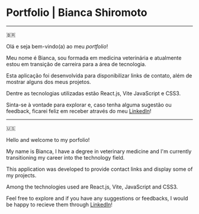 <h1>Portfolio | Bianca Shiromoto</h1>

<hr>

🇧🇷
<p> Olá e seja bem-vindo(a) ao meu <i>portfolio</i>!</p>
<p>Meu nome é Bianca, sou formada em medicina veterinária e atualmente estou em transição de carreira para a área de tecnologia.</p>
<p>Esta aplicação foi desenvolvida para disponibilizar links de contato, além de mostrar alguns dos meus projetos.</p>
<p>Dentre as tecnologias utilizadas estão React.js, Vite JavaScript e CSS3.</p>
<p>Sinta-se à vontade para explorar e, caso tenha alguma sugestão ou feedback, ficarei feliz em receber através do meu <a href="https://www.linkedin.com/in/bshiromoto/" target="_blank">LinkedIn</a>!</p>

<hr>

🇺🇸
<p>Hello and welcome to my porfolio!</p>
<p>My name is Bianca, I have a degree in veterinary medicine and I'm currently transitioning my career into the technology field.</p>
<p>This application was developed to provide contact links and display some of my projects.</p>
<p>Among the technologies used are React.js, Vite, JavaScript and CSS3.</p>
<p>Feel free to explore and if you have any suggestions or feedbacks, I would be happy to recieve them through <a href="https://www.linkedin.com/in/bshiromoto/" target="_blank">LinkedIn</a>!</p>

